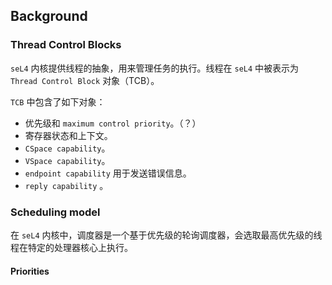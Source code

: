 ## Background

### Thread Control Blocks

`seL4` 内核提供线程的抽象，用来管理任务的执行。线程在 `seL4` 中被表示为 `Thread Control Block` 对象（TCB）。

`TCB` 中包含了如下对象：

- 优先级和 `maximum control priority`。（？）
- 寄存器状态和上下文。
- `CSpace capability`。
- `VSpace capability`。
- `endpoint capability`  用于发送错误信息。
- `reply capability` 。

### Scheduling model

在 `seL4` 内核中，调度器是一个基于优先级的轮询调度器，会选取最高优先级的线程在特定的处理器核心上执行。

#### Priorities
